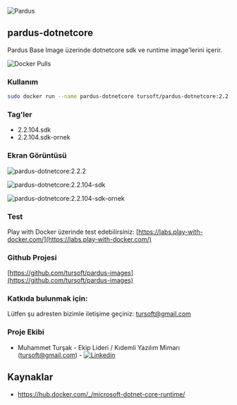 ![Pardus](https://raw.githubusercontent.com/tursoft/pardus-images/master/_resources/images/docker.pardus-dotnetcore.small.png)
## pardus-dotnetcore

Pardus Base Image üzerinde dotnetcore sdk ve runtime image'lerini içerir.

![Docker Pulls](https://img.shields.io/docker/pulls/tursoft/pardus-dotnetcore.svg)

### Kullanım
```sh
sudo docker run --name pardus-dotnetcore tursoft/pardus-dotnetcore:2.2.104
```

### Tag'ler
* 2.2.104.sdk
* 2.2.104.sdk-ornek

### Ekran Görüntüsü

![pardus-dotnetcore:2.2.2](https://raw.githubusercontent.com/tursoft/pardus-images/master/images-ready/2.2.2/resources/screenshoots/pardus-dotnetcore-2.2.2.screenshoot1.jpg)

![pardus-dotnetcore:2.2.104-sdk](https://raw.githubusercontent.com/tursoft/pardus-images/master/images-ready/2.2.104-sdk/resources/screenshoots/pardus-dotnetcore-2.2.104-sdk.screenshoot1.jpg)

![pardus-dotnetcore:2.2.104-sdk-ornek](https://raw.githubusercontent.com/tursoft/pardus-images/master/images-ready/2.2.104-sdk-ornek/resources/screenshoots/pardus-dotnetcore-ornek-screenshoot1.jpg)


### Test

Play with Docker üzerinde test edebilirsiniz:
[https://labs.play-with-docker.com/](https://labs.play-with-docker.com/)

### Github Projesi
[https://github.com/tursoft/pardus-images](https://github.com/tursoft/pardus-images)

### Katkıda bulunmak için:
Lütfen şu adresten bizimle iletişime geçiniz: tursoft@gmail.com

### Proje Ekibi
* Muhammet Turşak - Ekip Lideri / Kıdemli Yazılım Mimarı (tursoft@gmail.com) - [![Linkedin](https://raw.githubusercontent.com/tursoft/pardus-images/master/_resources/images/linkedin-icon.18x18.png)](https://www.linkedin.com/in/tursoft/)

## Kaynaklar
* https://hub.docker.com/_/microsoft-dotnet-core-runtime/